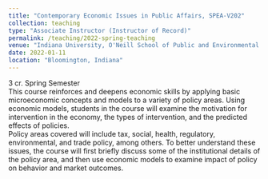 ```yaml
---
title: "Contemporary Economic Issues in Public Affairs, SPEA-V202"
collection: teaching
type: "Associate Instructor (Instructor of Record)"
permalink: /teaching/2022-spring-teaching
venue: "Indiana University, O'Neill School of Public and Environmental Affairs"
date: 2022-01-11
location: "Bloomington, Indiana"
---
```


3 cr. Spring Semester  
This course reinforces and deepens economic skills by applying basic microeconomic concepts
and models to a variety of policy areas. Using economic models, students in the course will
examine the motivation for intervention in the economy, the types of intervention, and the
predicted effects of policies.  
Policy areas covered will include tax, social, health, regulatory, environmental, and trade policy,
among others. To better understand these issues, the course will first briefly discuss some of
the institutional details of the policy area, and then use economic models to examine impact of
policy on behavior and market outcomes.
